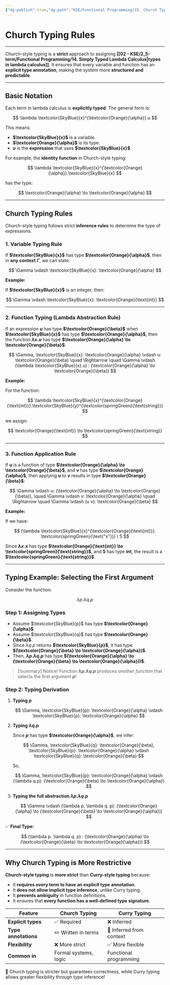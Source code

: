 ```yaml
---
{"dg-publish":true,"dg-path":"KSE/Functional Programming/15. Church Typing.md","permalink":"/kse/functional-programming/15-church-typing/","tags":["kse"],"created":"2025-03-11T00:16:49.270+02:00","updated":"2025-03-11T00:36:47.217+02:00"}
---
```



# Church Typing Rules

---

Church-style typing is a **strict** approach to assigning **[[02 - KSE/2_5-term/Functional Programming/14. Simply Typed Lambda Calculus\|types in lambda calculus]]**. It ensures that every variable and function has an **explicit type annotation**, making the system more **structured and predictable**.

---

## Basic Notation

Each term in lambda calculus is **explicitly typed**. The general form is:

$$
\lambda \textcolor{SkyBlue}{x}^{\textcolor{Orange}{\alpha}}.u
$$

This means:

- **$\textcolor{SkyBlue}{x}$** is a variable.
- **$\textcolor{Orange}{\alpha}$** is its type.
- **$u$** is the <strong><span style="color: var(--color-cyan);">expression</span></strong> that uses **$\textcolor{SkyBlue}{x}$**.

For example, the **identity function** in Church-style typing:

$$
\lambda \textcolor{SkyBlue}{x}^{\textcolor{Orange}{\alpha}}.\textcolor{SkyBlue}{x}
$$

has the type:

$$
\textcolor{Orange}{\alpha} \to \textcolor{Orange}{\alpha}
$$

---

## Church Typing Rules

Church-style typing follows strict **inference rules** to determine the type of expressions.

### 1. Variable Typing Rule

If **$\textcolor{SkyBlue}{x}$** has type **$\textcolor{Orange}{\alpha}$**, then in **any context** **$\Gamma$**, we can state:

$$
\Gamma \vdash \textcolor{SkyBlue}{x}: \textcolor{Orange}{\alpha}
$$

<strong><span style="color: var(--color-aqua);">Example:</span></strong>

If **$\textcolor{SkyBlue}{x}$** is an integer, then:

$$
\Gamma \vdash \textcolor{SkyBlue}{x}: \textcolor{Orange}{\text{int}}
$$

---

### 2. Function Typing (Lambda Abstraction Rule)

If an expression **$u$** has type **$\textcolor{Orange}{\beta}$** when **$\textcolor{SkyBlue}{x}$** has type **$\textcolor{Orange}{\alpha}$**, then the function **$\lambda x.u$** has type **$\textcolor{Orange}{\alpha} \to \textcolor{Orange}{\beta}$**:

$$
\Gamma, \textcolor{SkyBlue}{x}: \textcolor{Orange}{\alpha} \vdash u: \textcolor{Orange}{\beta}
\quad \Rightarrow \quad \Gamma \vdash (\lambda \textcolor{SkyBlue}{x}.u) : (\textcolor{Orange}{\alpha} \to \textcolor{Orange}{\beta})
$$

<strong><span style="color: var(--color-aqua);">Example:</span></strong>

For the function:

$$
\lambda \textcolor{SkyBlue}{x}^{\textcolor{Orange}{\text{int}}}.\textcolor{SkyBlue}{y}^{\textcolor{springGreen}{\text{string}}}
$$

we assign:

$$
\textcolor{Orange}{\text{int}} \to \textcolor{springGreen}{\text{string}}
$$

---

### 3. Function Application Rule

If **$u$** is a function of type **$\textcolor{Orange}{\alpha} \to \textcolor{Orange}{\beta}$**, and **$v$** has type **$\textcolor{Orange}{\alpha}$**, then applying **$u$** to **$v$** results in type **$\textcolor{Orange}{\beta}$**:

$$
\Gamma \vdash u: (\textcolor{Orange}{\alpha} \to \textcolor{Orange}{\beta}), \quad \Gamma \vdash v: \textcolor{Orange}{\alpha}
\quad \Rightarrow \quad
\Gamma \vdash (u v): \textcolor{Orange}{\beta}
$$

**Example:**

If we have:

$$
(\lambda \textcolor{SkyBlue}{x}^{\textcolor{Orange}{\text{int}}}. \textcolor{springGreen}{\text{"x"}}) \ 5
$$

Since **$\lambda x.x$** has type **$\textcolor{Orange}{\text{int}} \to \textcolor{springGreen}{\text{string}}$**, and **$5$** has type **$\text{int}$**, the result is a **$\textcolor{springGreen}{\text{string}}$**.

---

## Typing Example: Selecting the First Argument

Consider the function:

$$
\lambda p. \lambda q. p
$$

### Step 1: Assigning Types

- Assume $\textcolor{SkyBlue}{p}$ has type **$\textcolor{Orange}{\alpha}$**.
- Assume $\textcolor{SkyBlue}{q}$ has type **$\textcolor{Orange}{\beta}$**.
- Since $\lambda q. p$ returns **$\textcolor{SkyBlue}{p}$**, it has type **$(\textcolor{Orange}{\beta} \to \textcolor{Orange}{\alpha})$**.
- Then, **$\lambda p. \lambda q. p$** has type **$(\textcolor{Orange}{\alpha} \to (\textcolor{Orange}{\beta} \to \textcolor{Orange}{\alpha}))$**.

> [!summary] Notice!
> Function **$\lambda p. \lambda q. p$** produces *another function* that selects the first argument **$p$**!

### Step 2: Typing Derivation

1. **Typing $p$**

   $$
   \Gamma, \textcolor{SkyBlue}{p}: \textcolor{Orange}{\alpha} \vdash \textcolor{SkyBlue}{p}: \textcolor{Orange}{\alpha}
   $$

2. **Typing $λq.p$**

   Since **$p$** has type **$\textcolor{Orange}{\alpha}$**, we infer:

   $$
   \Gamma, \textcolor{SkyBlue}{q}: \textcolor{Orange}{\beta}, \textcolor{SkyBlue}{p}: \textcolor{Orange}{\alpha} \vdash \textcolor{SkyBlue}{q}: \textcolor{Orange}{\beta}
   $$

   So,

   $$
   \Gamma, \textcolor{SkyBlue}{p}: \textcolor{Orange}{\alpha} \vdash (\lambda q.p): (\textcolor{Orange}{\beta} \to \textcolor{Orange}{\alpha})
   $$

3. **Typing the full abstraction $λp.λq.p$**

   $$
   \Gamma \vdash (\lambda p. \lambda q. p): (\textcolor{Orange}{\alpha} \to (\textcolor{Orange}{\beta} \to \textcolor{Orange}{\alpha}))
   $$

✅ <strong><span style="color: var(--color-aqua);">Final Type:</span></strong>

$$
(\lambda p. \lambda q. p) : (\textcolor{Orange}{\alpha} \to (\textcolor{Orange}{\beta} \to \textcolor{Orange}{\alpha}))
$$

---

## Why Church Typing is More Restrictive

<strong><span style="color: var(--color-cyan);">Church-style typing</span></strong> is <strong><span style="color: var(--color-red);">more strict</span></strong> than <strong><span style="color: var(--color-pink);">Curry-style typing</span></strong> because:

- It **requires every term to have an explicit type annotation**.
- It **does not allow implicit type inference**, unlike Curry typing.
- It **prevents ambiguity** in function definitions.
- It ensures that **every function has a well-defined type signature**.

| Feature              | **Church Typing**     | **Curry Typing**         |
| -------------------- | --------------------- | ------------------------ |
| **Explicit types**   | ✅ Required           | ❌ Inferred              |
| **Type annotations** | ✏️ Written in terms   | 🚀 Inferred from context |
| **Flexibility**      | ❌ More strict        | ✅ More flexible         |
| **Common in**        | Formal systems, logic | Functional programming   |

🚀 Church typing is stricter but guarantees correctness, while Curry typing allows greater flexibility through type inference!
